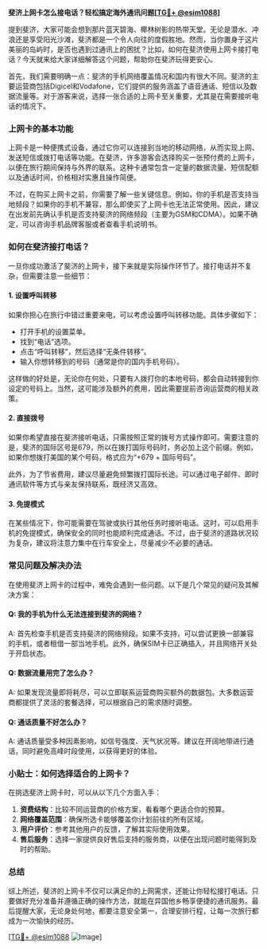 **斐济上网卡怎么接电话？轻松搞定海外通讯问题[[TG💪+ @esim1088](https://t.me/s/esim1088)]**

提到斐济，大家可能会想到那片蓝天碧海、椰林树影的热带天堂。无论是潜水、冲浪还是享受阳光沙滩，斐济都是一个令人向往的度假胜地。然而，当你置身于这片美丽的岛屿时，是否也遇到过通讯上的困扰？比如，如何在斐济使用上网卡接打电话？今天就来给大家详细解答这个问题，帮助你在斐济玩得更安心。

首先，我们需要明确一点：斐济的手机网络覆盖情况和国内有很大不同。斐济的主要运营商包括Digicel和Vodafone，它们提供的服务涵盖了语音通话、短信以及数据流量等。对于游客来说，选择一张合适的上网卡至关重要，尤其是在需要接听电话的情况下。

### 上网卡的基本功能

上网卡是一种便携式设备，通过它你可以连接到当地的移动网络，从而实现上网、发送短信或拨打电话等功能。在斐济，许多游客会选择购买一张预付费的上网卡，以便在旅行期间保持与外界的联系。这种卡通常包含一定量的数据流量、短信配额以及通话时间，价格相对实惠且操作简便。

不过，在购买上网卡之前，你需要了解一些关键信息。例如，你的手机是否支持当地频段？如果你的手机不兼容，那么即使买了上网卡也无法正常使用。因此，建议在出发前先确认手机是否支持斐济的网络频段（主要为GSM和CDMA）。如果不确定，可以咨询手机品牌客服或者查看手机说明书。

### 如何在斐济接打电话？

一旦你成功激活了斐济的上网卡，接下来就是实际操作环节了。接打电话并不复杂，但需要注意一些细节：

#### 1. 设置呼叫转移
如果你担心在旅行中错过重要来电，可以考虑设置呼叫转移功能。具体步骤如下：
- 打开手机的设置菜单。
- 找到“电话”选项。
- 点击“呼叫转移”，然后选择“无条件转移”。
- 输入你想转移到的号码（通常是你的国内手机号码）。

这样做的好处是，无论你在何处，只要有人拨打你的本地号码，都会自动转接到你设定的号码上。当然，这可能涉及额外的费用，因此需要提前咨询运营商的相关政策。

#### 2. 直接拨号
如果你希望直接在斐济接听电话，只需按照正常的拨号方式操作即可。需要注意的是，斐济的国际区号是679，所以在拨打国际号码时，务必加上这个前缀。例如，如果你想拨打美国的某个号码，格式应为“+679 + 国际号码”。

此外，为了节省费用，建议尽量避免频繁拨打国际长途。可以通过电子邮件、即时通讯软件等方式与亲友保持联系，既经济又高效。

#### 3. 免提模式
在某些情况下，你可能需要在驾驶或执行其他任务时接听电话。这时，可以启用手机的免提模式，确保安全的同时也能顺利完成通话。不过，由于斐济的道路状况较为复杂，建议将注意力集中在行车安全上，尽量减少不必要的通话。

### 常见问题及解决办法

在使用斐济上网卡的过程中，难免会遇到一些问题。以下是几个常见的疑问及其解决方案：

#### Q: 我的手机为什么无法连接到斐济的网络？
A: 首先检查手机是否支持斐济的网络频段。如果不支持，可以尝试更换一部兼容的手机，或者租借一部当地手机。此外，确保SIM卡已正确插入，并且网络开关处于开启状态。

#### Q: 数据流量用完了怎么办？
A: 如果发现流量即将耗尽，可以立即联系运营商购买额外的数据包。大多数运营商都提供了灵活的套餐选择，可以根据自己的需求随时调整。

#### Q: 通话质量不好怎么办？
A: 通话质量受多种因素影响，如信号强度、天气状况等。建议在开阔地带进行通话，同时避免高峰时段使用，以获得更好的体验。

### 小贴士：如何选择适合的上网卡？

在挑选斐济上网卡时，可以从以下几个方面入手：

1. **资费结构**：比较不同运营商的价格方案，看看哪个更适合你的预算。
2. **网络覆盖范围**：确保所选卡能够覆盖你计划前往的所有区域。
3. **用户评价**：参考其他用户的反馈，了解其实际使用效果。
4. **售后服务**：选择一家提供良好售后支持的服务商，以便在出现问题时能得到及时的帮助。

### 总结

综上所述，斐济的上网卡不仅可以满足你的上网需求，还能让你轻松接打电话。只要做好充分准备并遵循正确的操作方法，就能在异国他乡畅享便捷的通讯服务。最后提醒大家，无论身处何地，都要注意安全第一，合理安排行程，让每一次旅行都成为一次愉快的经历。

[[TG💪+ @esim1088](https://t.me/s/esim1088) ![Image](https://i.postimg.cc/4NQfJmqS/Snipaste-2025-05-13-00-14-12.png)]